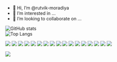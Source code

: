 - 👋 Hi, I’m @rutvik-moradiya
- 👀 I’m interested in ...
- 💞️ I’m looking to collaborate on ...

<!---
- 👋 Hi, I’m @rutvik-moradiya
--->
<label>![GitHub stats](https://github-readme-stats.vercel.app/api?username=rutvik-moradiya&show_icons=true&theme=tokyonight)</label><br>
<label>![Top Langs](https://github-readme-stats.vercel.app/api/top-langs/?username=rutvik-moradiya&theme=tokyonight)</label><br>

<p>
  <img src="https://img.shields.io/badge/Flutter-3776AB?style=for-the-badge&logo=flutter&logoColor=white" />
  <img src="https://img.shields.io/badge/HTML5-E34F26?style=for-the-badge&logo=html5&logoColor=white" />
  <img src="https://img.shields.io/badge/CSS3-1572B6?style=for-the-badge&logo=css3&logoColor=white" />
  <img src="https://img.shields.io/badge/JavaScript-323330?style=for-the-badge&logo=javascript&logoColor=F7DF1E" />
  <img src="https://img.shields.io/badge/TypeScript-007ACC?style=for-the-badge&logo=typescript&logoColor=white" />
  <img src="https://img.shields.io/badge/C-00599C?style=for-the-badge&logo=c&logoColor=white" />
  <img src="https://img.shields.io/badge/C%2B%2B-00599C?style=for-the-badge&logo=c%2B%2B&logoColor=white" />
  <img src="https://img.shields.io/badge/C%23-239120?style=for-the-badge&logo=c-sharp&logoColor=white" />
  <img src="https://img.shields.io/badge/Java-ED8B00?style=for-the-badge&logo=java&logoColor=white" />
  <img src="https://img.shields.io/badge/PHP-777BB4?style=for-the-badge&logo=php&logoColor=white" />
  <img src="https://img.shields.io/badge/Swift-FA7343?style=for-the-badge&logo=swift&logoColor=white" />
   <img src="https://img.shields.io/badge/StoryBoard-FA7343?style=for-the-badge&logo=StoryBoard&logoColor=white" />
  <img src="https://img.shields.io/badge/Go-00ADD8?style=for-the-badge&logo=go&logoColor=white" />
  <img src="https://img.shields.io/badge/Ruby-CC342D?style=for-the-badge&logo=ruby&logoColor=white" />
  <img src="https://img.shields.io/badge/json-5E5C5C?style=for-the-badge&logo=json&logoColor=white" />
   <img src="https://img.shields.io/badge/atlassian-5E5C5C?style=for-the-badge&logo=atlassian&logoColor=white" />
  <img src="https://img.shields.io/badge/slack-5E5C5C?style=for-the-badge&logo=slack&logoColor=white" />
</p>

 <img src= "https://komarev.com/ghpvc/?username=rutvik-moradiya&label=PROFILE+VIEWS">
